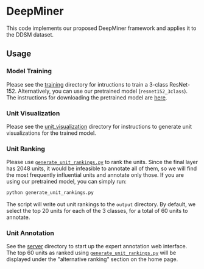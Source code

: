 
# DeepMiner

This code implements our proposed DeepMiner framework and applies it to the DDSM dataset.

## Usage

### Model Training

Please see the [training](../training) directory for intructions to train a 3-class ResNet-152. Alternatively, you can use our pretrained model (`resnet152_3class`). The instructions for downloading the pretrained model are [here](../training#setup).

### Unit Visualization

Please see the [unit_visualization](../unit_visualization) directory for instructions to generate unit visualizations for the trained model.

### Unit Ranking

Please use [`generate_unit_rankings.py`](generate_unit_rankings.py) to rank the units. Since the final layer has 2048 units, it would be infeasible to annotate all of them, so we will find the most frequently influential units and annotate only those. If you are using our pretrained model, you can simply run:

```bash
python generate_unit_rankings.py
```

The script will write out unit rankings to the `output` directory. By default, we select the top 20 units for each of the 3 classes, for a total of 60 units to annotate.

### Unit Annotation

See the [server](../server) directory to start up the expert annotation web interface. The top 60 units as ranked using [`generate_unit_rankings.py`](generate_unit_rankings.py) will be displayed under the "alternative ranking" section on the home page.
